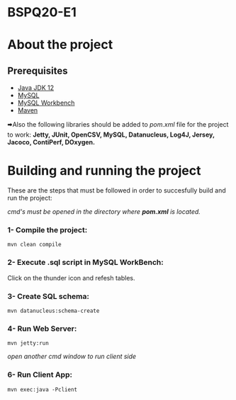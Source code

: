 # BSPQ20-E1

# About the project



## Prerequisites
- [Java JDK 12](https://www.oracle.com/java/technologies/javase/jdk12-archive-downloads.html)
- [MySQL](https://dev.mysql.com/downloads/mysql/)
- [MySQL Workbench](https://www.mysql.com/products/workbench/)
- [Maven](https://maven.apache.org/download.cgi)

🠮Also the following libraries should be added to *pom.xml* file for the project to work: **Jetty, JUnit, OpenCSV, MySQL, Datanucleus, Log4J, Jersey, Jacoco, ContiPerf, DOxygen.**

# Building and running the project
These are the steps that must be followed in order to succesfully build and run the project:

*cmd's must be opened in the directory where* ***pom.xml*** *is located.*
### 1- Compile the project:
```mvn clean compile```
### 2- Execute .sql script in MySQL WorkBench:
Click on the thunder icon and refesh tables.
### 3- Create SQL schema: 
```mvn datanucleus:schema-create```
### 4- Run Web Server: 
```mvn jetty:run```

*open another cmd window to run client side*
### 6- Run Client App:
```mvn exec:java -Pclient``` 
